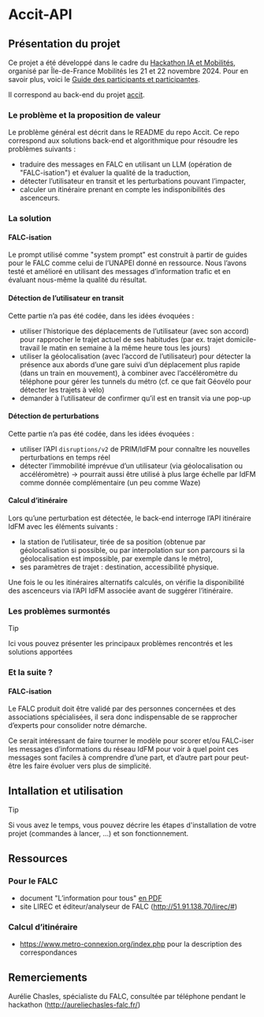 # Accit-API

## Présentation du projet

Ce projet a été développé dans le cadre du [Hackathon IA et Mobilités](https://www.iledefrance-mobilites.fr/actualites/hackathon-2024-ia-et-mobilites), organisé par Île-de-France Mobilités les 21 et 22 novembre 2024. Pour en savoir plus, voici le [Guide des participants et participantes](https://github.com/IleDeFranceMobilites/hackathon_ia_mobilites_2024).

Il correspond au back-end du projet [accit](https://github.com/idfm-ai-hackathon/accit).

### Le problème et la proposition de valeur 
Le problème général est décrit dans le README du repo Accit.
Ce repo correspond aux solutions back-end et algorithmique pour résoudre les problèmes suivants :
- traduire des messages en FALC en utilisant un LLM (opération de "FALC-isation") et évaluer la qualité de la traduction,
- détecter l’utilisateur en transit et les perturbations pouvant l’impacter,
- calculer un itinéraire prenant en compte les indisponibilités des ascenceurs.

### La solution
#### FALC-isation
Le prompt utilisé comme "system prompt" est construit à partir de guides pour le FALC comme celui de l’UNAPEI donné en ressource. Nous l’avons testé et amélioré en utilisant des messages d’information trafic et en évaluant nous-même la qualité du résultat.

#### Détection de l’utilisateur en transit
Cette partie n’a pas été codée, dans les idées évoquées :
- utiliser l’historique des déplacements de l’utilisateur (avec son accord) pour rapprocher le trajet actuel de ses habitudes (par ex. trajet domicile-travail le matin en semaine à la même heure tous les jours)
- utiliser la géolocalisation (avec l’accord de l’utilisateur) pour détecter la présence aux abords d’une gare suivi d’un déplacement plus rapide (dans un train en mouvement), à combiner avec l’accéléromètre du téléphone pour gérer les tunnels du métro (cf. ce que fait Géovélo pour détecter les trajets à vélo)
- demander à l’utilisateur de confirmer qu’il est en transit via une pop-up

#### Détection de perturbations
Cette partie n’a pas été codée, dans les idées évoquées :
- utiliser l’API `disruptions/v2` de PRIM/IdFM pour connaître les nouvelles perturbations en temps réel
- détecter l’immobilité imprévue d’un utilisateur (via géolocalisation ou accéléromètre) -> pourrait aussi être utilisé à plus large échelle par IdFM comme donnée complémentaire (un peu comme Waze)

#### Calcul d’itinéraire
Lors qu’une perturbation est détectée, le back-end interroge l’API itinéraire IdFM avec les éléments suivants :
- la station de l’utilisateur, tirée de sa position (obtenue par géolocalisation si possible, ou par interpolation sur son parcours si la géolocalisation est impossible, par exemple dans le métro),
- ses paramètres de trajet : destination, accessibilité physique.

Une fois le ou les itinéraires alternatifs calculés, on vérifie la disponibilité des ascenceurs via l’API IdFM associée avant de suggérer l’itinéraire.

### Les problèmes surmontés
> [!TIP]
> Ici vous pouvez présenter les principaux problèmes rencontrés et les solutions apportées

### Et la suite ? 
#### FALC-isation
Le FALC produit doit être validé par des personnes concernées et des associations spécialisées, il sera donc indispensable de se rapprocher d’experts pour consolider notre démarche.

Ce serait intéressant de faire tourner le modèle pour scorer et/ou FALC-iser les messages d’informations du réseau IdFM pour voir à quel point ces messages sont faciles à comprendre d’une part, et d’autre part pour peut-être les faire évoluer vers plus de simplicité.


## Intallation et utilisation
> [!TIP]
> Si vous avez le temps, vous pouvez décrire les étapes d'installation de votre projet (commandes à lancer, ...) et son fonctionnement.

## Ressources
### Pour le FALC
- document "L’information pour tous" [en PDF](https://www.unapei.org/wp-content/uploads/2018/11/L%E2%80%99information-pour-tous-Re%CC%80gles-europe%CC%81ennes-pour-une-information-facile-a%CC%80-lire-et-a%CC%80-comprendre.pdf)
- site LIREC et éditeur/analyseur de FALC (http://51.91.138.70/lirec/#)

### Calcul d’itinéraire 
- https://www.metro-connexion.org/index.php pour la description des correspondances
## Remerciements
Aurélie Chasles, spécialiste du FALC, consultée par téléphone pendant le hackathon (http://aureliechasles-falc.fr/)
